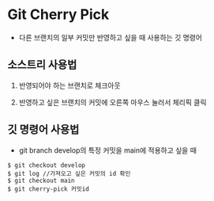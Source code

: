 # Git Cherry Pick 

- 다른 브랜치의 일부 커밋만 반영하고 싶을 때 사용하는 깃 명령어

## 소스트리 사용법

1. 반영되어야 하는 브랜치로 체크아웃

2. 반영하고 싶은 브랜치의 커밋에 오른쪽 마우스 눌러서 체리픽 클릭

## 깃 명령어 사용법

- git branch develop의 특정 커밋을 main에 적용하고 싶을 때

```
$ git checkout develop
$ git log //가져오고 싶은 커밋의 id 확인
$ git checkout main
$ git cherry-pick 커밋id
```